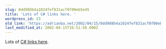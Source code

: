 ```yaml
---
slug: 0dd988b4a1024fef831acf0f00eb5e45
title: 'Lots of C# links here. '
wordpress_id: 23
old_link: 'https://adrianba.net/2002/04/15/0dd988b4a1024fef831acf0f00eb5e45/'
last_modified_at: 2002-04-15T16:51:56.000Z
---
```


Lots of [C#
links here](http://www.cetus-links.org/oo_csharp.html).

